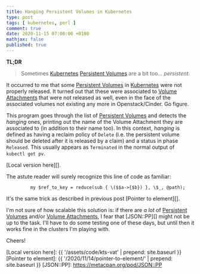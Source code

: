 ```yaml
---
title: Hanging Persistent Volumes in Kubernetes
type: post
tags: [ kubernetes, perl ]
comment: true
date: 2020-11-15 07:00:00 +0100
mathjax: false
published: true
---
```


**TL;DR**

> Sometimes [Kubernetes][] [Persistent Volumes][] are a bit too...
> *persistent*.

It occurred to me that some [Persistent Volumes][] in [Kubernetes][] were
not properly released. It turned out that these were associated to [Volume
Attachments][] that  were not released as well, even in the face of the
associated volumes not existing any more in Openstack/Cinder. Go figure.

This program goes through the list of [Persistent Volumes][] and detects the
*hanging* ones, printing out the name of the Volume Attachment they are
associated to (in    addition to their name too). In this context, *hanging*
is defined as having a reclaim policy of `Delete` (i.e. the persistent
volume should be deleted after it is       released by a claim) and a status
in phase `Released`. This usually appears as `Terminated` in the normal
output of `kubectl get pv`.

<script src="https://gitlab.com/polettix/notechs/-/snippets/2039172.js"></script>

[Local version here][].

The astute reader will surely recognize this line of code as familiar:

```
         my $ref_to_key = reduce(sub { \($$a->{$b}) }, \$_, @path);
```

It's the same trick as described in previous post [Pointer to element][].

I'm not sure of how scalable this solution is: if there are *a lot* of
[Persistent Volumes][] and/or [Volume Attachments][], I fear that
[JSON::PP][] might not be up to the task. I'll have to do some testing one
of these days, but until then it works fine in the clusters I'm playing
with.

Cheers!

[Kubernetes]: https://kubernetes.io/
[Persistent Volumes]: https://kubernetes.io/docs/concepts/storage/persistent-volumes/
[Volume Attachments]: https://www.k8sref.io/docs/config-and-storage/volumeattachment-v1/
[Local version here]: {{ '/assets/code/kts-vat' | prepend: site.baseurl }}
[Pointer to element]: {{ '/2020/11/14/pointer-to-element/' | prepend: site.baseurl }}
[JSON::PP]: https://metacpan.org/pod/JSON::PP
